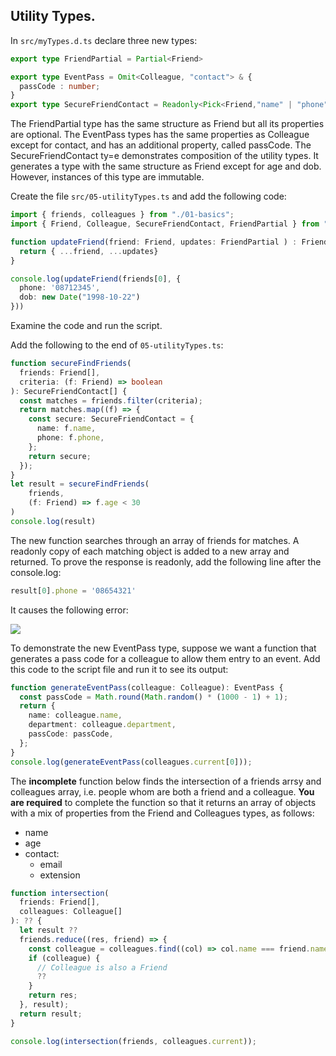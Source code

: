 ## Utility Types.

In `src/myTypes.d.ts` declare three new types:
~~~ts
export type FriendPartial = Partial<Friend>

export type EventPass = Omit<Colleague, "contact"> & {
  passCode : number;
}
export type SecureFriendContact = Readonly<Pick<Friend,"name" | "phone" > >
~~~
The FriendPartial type has the same structure as Friend but all its properties are optional. The EventPass types has the same properties as Colleague except for contact, and has an additional property, called passCode. The SecureFriendContact ty=e demonstrates composition of the utility types. It generates a type with the same structure as Friend except for age and dob. However, instances of this type are immutable.

Create the file `src/05-utilityTypes.ts` and add the following code:
~~~ts
import { friends, colleagues } from "./01-basics";
import { Friend, Colleague, SecureFriendContact, FriendPartial } from "./myTypes";

function updateFriend(friend: Friend, updates: FriendPartial ) : Friend {
  return { ...friend, ...updates}
}

console.log(updateFriend(friends[0], {
  phone: '08712345',
  dob: new Date("1998-10-22")
}))
~~~
Examine the code and run the script.

Add the following to the end of `05-utilityTypes.ts`:
~~~ts
function secureFindFriends(
  friends: Friend[],
  criteria: (f: Friend) => boolean
): SecureFriendContact[] {
  const matches = friends.filter(criteria);
  return matches.map((f) => {
    const secure: SecureFriendContact = {
      name: f.name,
      phone: f.phone,
    };
    return secure;
  });
}
let result = secureFindFriends(
    friends,
    (f: Friend) => f.age < 30
)
console.log(result)
~~~
The new function searches through an array of friends for matches. A readonly copy of each matching object is added to a new array and returned. To prove the response is readonly, add the following line after the console.log:
~~~ts
result[0].phone = '08654321'
~~~
It causes the following error:

![][error] 

To demonstrate the new EventPass type, suppose we want a function that generates a pass code for a colleague to allow them entry to an event. Add this code to the script file and run it to see its output:
~~~ts
function generateEventPass(colleague: Colleague): EventPass {
  const passCode = Math.round(Math.random() * (1000 - 1) + 1);
  return {
    name: colleague.name,
    department: colleague.department,
    passCode: passCode,
  };
}
console.log(generateEventPass(colleagues.current[0]));
~~~

The __incomplete__ function below finds the intersection of a friends arrsy and colleagues array, i.e. people whom are both a friend and a colleague. __You are required__ to complete the function so that it returns an array of objects with a mix of properties from the Friend and Colleagues types, as follows:

+ name
+ age
+ contact:
   + email
   + extension

~~~ts
function intersection(
  friends: Friend[],
  colleagues: Colleague[]
): ?? {
  let result ??
  friends.reduce((res, friend) => {
    const colleague = colleagues.find((col) => col.name === friend.name);
    if (colleague) {
      // Colleague is also a Friend
      ??
    }
    return res;
  }, result);
  return result;
}

console.log(intersection(friends, colleagues.current));
~~~

[error]: ./img/error.png

